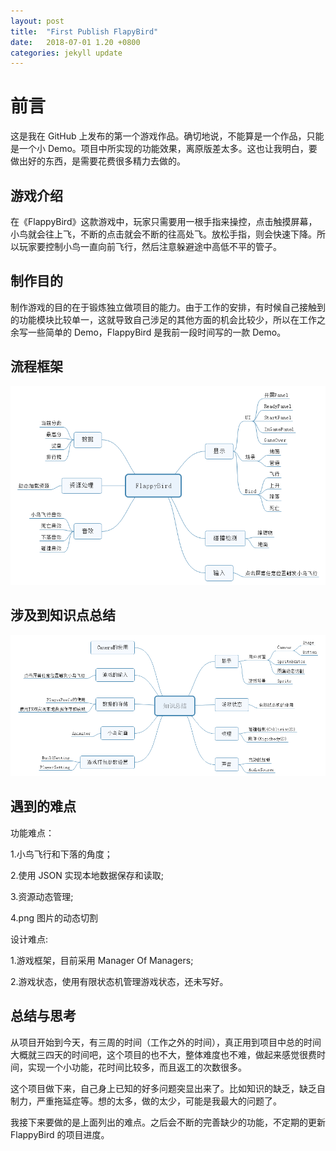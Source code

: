 ```yaml
---
layout: post
title:  "First Publish FlapyBird"
date:   2018-07-01 1.20 +0800
categories: jekyll update
---
```

# 前言

这是我在 GitHub 上发布的第一个游戏作品。确切地说，不能算是一个作品，只能是一个小 Demo。项目中所实现的功能效果，离原版差太多。这也让我明白，要做出好的东西，是需要花费很多精力去做的。

## 游戏介绍

在《FlappyBird》这款游戏中，玩家只需要用一根手指来操控，点击触摸屏幕，小鸟就会往上飞，不断的点击就会不断的往高处飞。放松手指，则会快速下降。所以玩家要控制小鸟一直向前飞行，然后注意躲避途中高低不平的管子。

## 制作目的

制作游戏的目的在于锻炼独立做项目的能力。由于工作的安排，有时候自己接触到的功能模块比较单一，这就导致自己涉足的其他方面的机会比较少，所以在工作之余写一些简单的 Demo，FlappyBird 是我前一段时间写的一款 Demo。

## 流程框架

![流程框架](https://github.com/yuyaoxue/yuyaoxue.github.io/blob/master/assets/_v_images/FlappyBird.png?raw=true)

## 涉及到知识点总结

![知识点总结](https://github.com/yuyaoxue/yuyaoxue.github.io/blob/master/assets/_v_images/FlappyBirdKnowledge.png?raw=true)

## 遇到的难点

功能难点：

1.小鸟飞行和下落的角度；

2.使用 JSON 实现本地数据保存和读取;

3.资源动态管理;

4.png 图片的动态切割

设计难点:

1.游戏框架，目前采用 Manager Of Managers;

2.游戏状态，使用有限状态机管理游戏状态，还未写好。

## 总结与思考

从项目开始到今天，有三周的时间（工作之外的时间），真正用到项目中总的时间大概就三四天的时间吧，这个项目的也不大，整体难度也不难，做起来感觉很费时间，实现一个小功能，花时间比较多，而且返工的次数很多。

这个项目做下来，自己身上已知的好多问题突显出来了。比如知识的缺乏，缺乏自制力，严重拖延症等。想的太多，做的太少，可能是我最大的问题了。

我接下来要做的是上面列出的难点。之后会不断的完善缺少的功能，不定期的更新 FlappyBird 的项目进度。